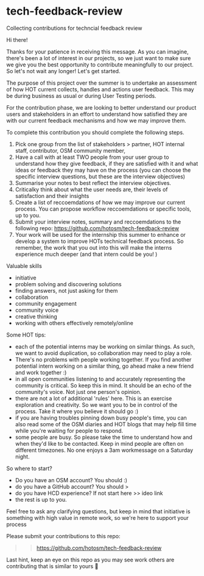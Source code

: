 # tech-feedback-review
Collecting contributions for techncial feedback review

Hi there! 

Thanks for your patience in receiving this message. As you can imagine, there's been a lot of interest in our projects, so we just want to make sure we give you the best opportunity to contribute meaningfully to our project. So let's not wait any longer! Let's get started. 

The purpose of this project over the summer is to undertake an assessment of how HOT current collects, handles and actions user feedback. This may be during business as usual or during User Testing periods. 

For the contribution phase, we are looking to better understand our product users and stakeholders in an effort to understand how satisfied they are with our current feedback mechanisms and how we may improve them. 

To complete this contribution you should complete the following steps. 

1. Pick one group from the list of stakeholders > partner, HOT internal staff, contributor, OSM community member, 
2. Have a call with at least TWO people from your user group to understand how they give feedback, if they are satisfied with it and what ideas or feedback they may have on the process (you can choose the specific interview questions, but these are the interview objectives)
3. Summarise your notes to best reflect the interview objectives. 
4. Criticalky think about what the user needs are, their levels of satisfaction and their insights
5. Create a list of reccoemdations of how we may improve our current process. You can propose workflow reccoemdations or specific tools, up to you. 
6. Submit your interview notes, summary and reccoemdations to the following repo: https://github.com/hotosm/tech-feedback-review 
7. Your work will be used for the internship this summer to enhance or develop a system to improve HOTs technical feedback process. So remember, the work that you out into this will make the interns experience much deeper (and that intern could be you! )

Valuable skills
- initiative
- problem solving and discovering solutions 
- finding answers, not just asking for them 
- collaboration
- community engagement
- community voice
- creative thinking 
- working with others effectively remotely/online


Some HOT tips:
- each of the potential interns may be working on similar things. As such, we want to avoid duplication, so collaboration may need to play a role. 
- There's no problems with people working together. If you find another potential intern working on a similar thing, go ahead make a new friend and work together :) 
- in all open communities listening to and accurately representing the community is critical. So keep this in mind. It should be an echo of the community's voice. Not just one person's opinion. 
- there are not a lot of additional 'rules' here. This is an exercise exploration and creativity. So we want you to be in control of the process. Take it where you believe it should go :) 
- if you are having troubles pinning down busy people's time, you can also read some of the OSM diaries and HOT blogs that may help fill time while you're waiting for people to respond. 
- some people are busy. So please take the time to understand how and when they'd like to be contacted. Keep in mind people are often on different timezones. No one enjoys a 3am workmessage on a Saturday night.  

So where to start?
- Do you have an OSM account? You should :)
- do you have a GitHub account? You should >
- do you have HCD experience? If not start here >> ideo link 
- the rest is up to you. 

Feel free to ask any clarifying questions, but keep in mind that initiative is something with high value in remote work, so we're here to support your process

Please submit your contributions to this repo:
>> https://github.com/hotosm/tech-feedback-review

Last hint, keep an eye on this repo as you may see work others are contributing that is similar to yours 🤔

